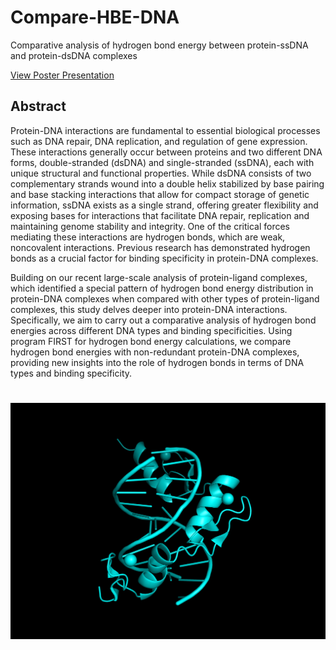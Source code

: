 # Compare-HBE-DNA
 Comparative analysis of hydrogen bond energy between protein-ssDNA and protein-dsDNA complexes
 
[View Poster Presentation](Compare-HBE.pdf)
 ## Abstract

 Protein-DNA interactions are fundamental to essential biological processes such as DNA repair, DNA replication, and regulation of gene expression. These interactions generally occur between proteins and two different DNA forms, double-stranded (dsDNA) and single-stranded (ssDNA), each with unique structural and functional properties. While dsDNA consists of two complementary strands wound into a double helix stabilized by base pairing and base stacking interactions that allow for compact storage of genetic information, ssDNA exists as a single strand, offering greater flexibility and exposing bases for interactions that facilitate DNA repair, replication and maintaining genome stability and integrity. One of the critical forces mediating these interactions are hydrogen bonds, which are weak, noncovalent interactions. Previous research has demonstrated hydrogen bonds as a crucial factor for binding specificity in protein-DNA complexes.

Building on our recent large-scale analysis of protein-ligand complexes, which identified a special pattern of hydrogen bond energy distribution in protein-DNA complexes when compared with other types of protein-ligand complexes, this study delves deeper into protein-DNA interactions. Specifically, we aim to carry out a comparative analysis of hydrogen bond energies across different DNA types and binding specificities. Using program FIRST for hydrogen bond energy calculations, we compare hydrogen bond energies  with non-redundant protein-DNA complexes, providing new insights into the role of hydrogen bonds in terms of DNA types and binding specificity. 
#
![1A1L](https://github.com/JulianAileru/Compare-HBE-DNA/blob/main/1a1l.png)
